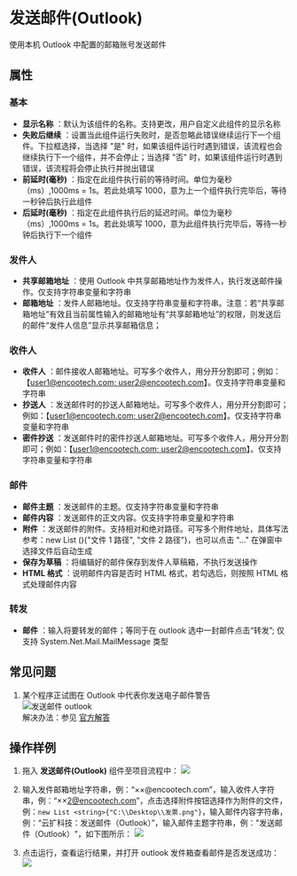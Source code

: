 # 发送邮件(Outlook)

使用本机 Outlook 中配置的邮箱账号发送邮件

## 属性

### 基本

- **显示名称** ：默认为该组件的名称。支持更改，用户自定义此组件的显示名称
- **失败后继续** ：设置当此组件运行失败时，是否忽略此错误继续运行下一个组件。下拉框选择，当选择 "是" 时，如果该组件运行时遇到错误，该流程也会继续执行下一个组件，并不会停止；当选择 "否" 时，如果该组件运行时遇到错误，该流程将会停止执行并抛出错误
- **前延时(毫秒)** ：指定在此组件执行前的等待时间。单位为毫秒（ms）,1000ms = 1s。若此处填写 1000，意为上一个组件执行完毕后，等待一秒钟后执行此组件
- **后延时(毫秒)** ：指定在此组件执行后的延迟时间。单位为毫秒（ms）,1000ms = 1s。若此处填写 1000，意为此组件执行完毕后，等待一秒钟后执行下一个组件


### 发件人

- **共享邮箱地址** ：使用 Outlook 中共享邮箱地址作为发件人，执行发送邮件操作。仅支持字符串变量和字符串
- **邮箱地址** ：发件人邮箱地址。仅支持字符串变量和字符串。注意：若“共享邮箱地址”有效且当前属性输入的邮箱地址有“共享邮箱地址”的权限，则发送后的邮件“发件人信息”显示共享邮箱信息；

### 收件人

- **收件人** ：邮件接收人邮箱地址。可写多个收件人，用分开分割即可；例如：【[user1@encootech.com; user2@encootech.com](mailto:user1@encootech.com;%20user2@encootech.com)】。仅支持字符串变量和字符串
- **抄送人** ：发送邮件时的抄送人邮箱地址。可写多个收件人，用分开分割即可；例如：【[user1@encootech.com; user2@encootech.com](mailto:user1@encootech.com;%20user2@encootech.com)】。仅支持字符串变量和字符串
- **密件抄送** ：发送邮件时的密件抄送人邮箱地址。可写多个收件人，用分开分割即可；例如：【[user1@encootech.com; user2@encootech.com](mailto:user1@encootech.com;%20user2@encootech.com)】。仅支持字符串变量和字符串

### 邮件

- **邮件主题** ：发送邮件的主题。仅支持字符串变量和字符串
- **邮件内容** ：发送邮件的正文内容。仅支持字符串变量和字符串
- **附件** ：发送邮件的附件。支持相对和绝对路径。可写多个附件地址，具体写法参考：new List <string>(){"文件 1 路径", "文件 2 路径"}，也可以点击 "..." 在弹窗中选择文件后自动生成
- **保存为草稿** ：将编辑好的邮件保存到发件人草稿箱，不执行发送操作
- **HTML 格式** ：说明邮件内容是否时 HTML 格式，若勾选后，则按照 HTML 格式处理邮件内容

### 转发

- **邮件** ：输入将要转发的邮件；等同于在 outlook 选中一封邮件点击“转发”; 仅支持 System.Net.Mail.MailMessage 类型
  
## 常见问题

1. 某个程序正试图在 Outlook 中代表你发送电子邮件警告 <br>
   ![发送邮件 outlook](https://docimages.blob.core.chinacloudapi.cn/images/Activities/sendoutlookmail20201204.png) <br>
   解决办法：参见 [官方解答](https://docs.microsoft.com/zh-cn/outlook/troubleshoot/security/a-program-is-trying-to-send-an-email-message-on-your-behalf)

## 操作样例

1. 拖入 **发送邮件(Outlook)** 组件至项目流程中：
![](https://docimages.blob.core.chinacloudapi.cn/images/Activities/SendOutlookMail2020122201.png)

2. 输入发件邮箱地址字符串，例：“××@encootech.com”，输入收件人字符串，例：“××2@encootech.com”，点击选择附件按钮选择作为附件的文件，例：`new List <string>{"C:\\Desktop\\发票.png"}`，输入邮件内容字符串，例：“云扩科技：发送邮件（Outlook）”，输入邮件主题字符串，例："发送邮件（Outlook）"，如下图所示：
![](https://docimages.blob.core.chinacloudapi.cn/images/Activities/SendOutlookMail2020122202.png)

3. 点击运行，查看运行结果，并打开 outlook 发件箱查看邮件是否发送成功：
![](https://docimages.blob.core.chinacloudapi.cn/images/Activities/SendOutlookMail2020122203.png)